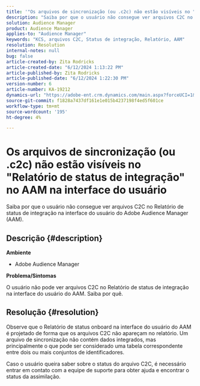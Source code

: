```yaml
---
title: '"Os arquivos de sincronização (ou .c2c) não estão visíveis no "Relatório de Status de Integração" no AAM na interface do usuário"'
description: "Saiba por que o usuário não consegue ver arquivos C2C no Relatório de status de integração na interface do Adobe Audience Manager (AAM)."
solution: Audience Manager
product: Audience Manager
applies-to: "Audience Manager"
keywords: "KCS, arquivos C2C, Status de integração, Relatório, AAM"
resolution: Resolution
internal-notes: null
bug: false
article-created-by: Zita Rodricks
article-created-date: "6/12/2024 1:13:22 PM"
article-published-by: Zita Rodricks
article-published-date: "6/12/2024 1:22:30 PM"
version-number: 6
article-number: KA-19212
dynamics-url: "https://adobe-ent.crm.dynamics.com/main.aspx?forceUCI=1&pagetype=entityrecord&etn=knowledgearticle&id=c6fb2b86-bd28-ef11-840b-000d3a372703"
source-git-commit: f1828a7437df161e1e015b4237198f4ed5f601ce
workflow-type: tm+mt
source-wordcount: '195'
ht-degree: 4%

---
```


# Os arquivos de sincronização (ou .c2c) não estão visíveis no &quot;Relatório de status de integração&quot; no AAM na interface do usuário


Saiba por que o usuário não consegue ver arquivos C2C no Relatório de status de integração na interface do usuário do Adobe Audience Manager (AAM).

## Descrição {#description}


<b>Ambiente</b>

- Adobe Audience Manager

<b>Problema/Sintomas</b>

O usuário não pode ver arquivos C2C no Relatório de status de integração na interface do usuário do AAM. Saiba por quê.


## Resolução {#resolution}


Observe que o Relatório de status onboard na interface do usuário do AAM é projetado de forma que os arquivos C2C não apareçam no relatório. Um arquivo de sincronização não contém dados integrados, mas principalmente o que pode ser considerado uma tabela correspondente entre dois ou mais conjuntos de identificadores.

Caso o usuário queira saber sobre o status do arquivo C2C, é necessário entrar em contato com a equipe de suporte para obter ajuda e encontrar o status da assimilação.
